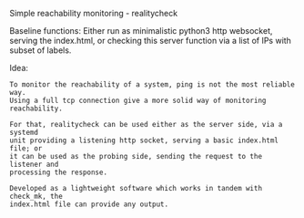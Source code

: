 Simple reachability monitoring - realitycheck

Baseline functions:
    Either run as minimalistic python3 http websocket, serving the index.html,
    or checking this server function via a list of IPs with subset of labels.

Idea:

    To monitor the reachability of a system, ping is not the most reliable way.
    Using a full tcp connection give a more solid way of monitoring reachability.

    For that, realitycheck can be used either as the server side, via a systemd
    unit providing a listening http socket, serving a basic index.html file; or
    it can be used as the probing side, sending the request to the listener and
    processing the response.

    Developed as a lightweight software which works in tandem with check_mk, the
    index.html file can provide any output.
